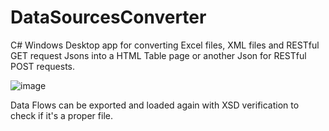 # DataSourcesConverter
C# Windows Desktop app for converting Excel files, XML files and RESTful GET request Jsons into a HTML Table page or another Json for RESTful POST requests.

![image](https://user-images.githubusercontent.com/25649121/140926708-0fc442a9-7366-4bea-97c7-b45cfe9b6b98.png)

Data Flows can be exported and loaded again with XSD verification to check if it's a proper file. 
